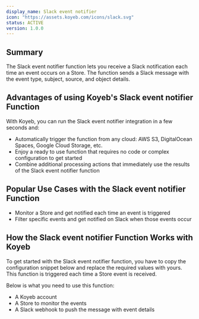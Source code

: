 ```yaml
---
display_name: Slack event notifier
icon: "https://assets.koyeb.com/icons/slack.svg"
status: ACTIVE
version: 1.0.0
---
```


## Summary

The Slack event notifier function lets you receive a Slack notification each time an event occurs on a Store. The function sends a Slack message with the event type, subject, source, and object details.

## Advantages of using Koyeb's Slack event notifier Function

With Koyeb, you can run the Slack event notifier integration in a few seconds and:

- Automatically trigger the function from any cloud: AWS S3, DigitalOcean Spaces, Google Cloud Storage, etc.
- Enjoy a ready to use function that requires no code or complex configuration to get started
- Combine additional processing actions that immediately use the results of the Slack event notifier function

## Popular Use Cases with the Slack event notifier Function

- Monitor a Store and get notified each time an event is triggered
- Filter specific events and get notified on Slack when those events occur

## How the Slack event notifier Function Works with Koyeb

To get started with the Slack event notifier function, you have to copy the configuration snippet below and replace the required values with yours.
This function is triggered each time a Store event is received.

Below is what you need to use this function:

* A Koyeb account
* A Store to monitor the events
* A Slack webhook to push the message with event details
